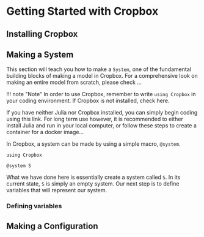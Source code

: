 # Getting Started with Cropbox


## Installing Cropbox



## Making a System

This section will teach you how to make a `System`, one of the fundamental building blocks of making a model in Cropbox. For a comprehensive look on making an entire model from scratch, please check ...

!!! note "Note"
    In order to use Cropbox, remember to write `using Cropbox` in your coding environment. If Cropbox is not installed, check here.

If you have neither Julia nor Cropbox installed, you can simply begin coding using this link. For long term use however, it is recommended to either install Julia and run in your local computer, or follow these steps to create a container for a docker image...

In Cropbox, a system can be made by using a simple macro, `@system`.

```
using Cropbox
```

```
@system S
```

What we have done here is essentially create a system called `S`. In its current state, `S` is simply an empty system. Our next step is to define variables that will represent our system.


### Defining variables


## Making a Configuration



